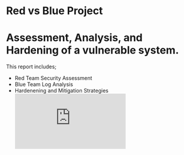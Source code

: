 # Red vs Blue Project
# Assessment, Analysis, and Hardening of a vulnerable system.

This report includes;

- Red Team Security Assessment
- Blue Team Log Analysis
- Hardenening and Mitigation Strategies
![Red vs Blue PowerPoint](https://github.com/Hunter488/RedvsBlueProject/blob/main/Red%20vs.%20Blue%20Team%20PPT.pdf)


